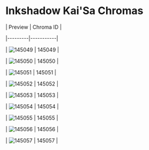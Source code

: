 # Inkshadow Kai'Sa Chromas


| Preview | Chroma ID |

|---------|-----------|

| ![145049](https://raw.communitydragon.org/latest/plugins/rcp-be-lol-game-data/global/default/v1/champion-chroma-images/145/145049.png) | 145049 |

| ![145050](https://raw.communitydragon.org/latest/plugins/rcp-be-lol-game-data/global/default/v1/champion-chroma-images/145/145050.png) | 145050 |

| ![145051](https://raw.communitydragon.org/latest/plugins/rcp-be-lol-game-data/global/default/v1/champion-chroma-images/145/145051.png) | 145051 |

| ![145052](https://raw.communitydragon.org/latest/plugins/rcp-be-lol-game-data/global/default/v1/champion-chroma-images/145/145052.png) | 145052 |

| ![145053](https://raw.communitydragon.org/latest/plugins/rcp-be-lol-game-data/global/default/v1/champion-chroma-images/145/145053.png) | 145053 |

| ![145054](https://raw.communitydragon.org/latest/plugins/rcp-be-lol-game-data/global/default/v1/champion-chroma-images/145/145054.png) | 145054 |

| ![145055](https://raw.communitydragon.org/latest/plugins/rcp-be-lol-game-data/global/default/v1/champion-chroma-images/145/145055.png) | 145055 |

| ![145056](https://raw.communitydragon.org/latest/plugins/rcp-be-lol-game-data/global/default/v1/champion-chroma-images/145/145056.png) | 145056 |

| ![145057](https://raw.communitydragon.org/latest/plugins/rcp-be-lol-game-data/global/default/v1/champion-chroma-images/145/145057.png) | 145057 |